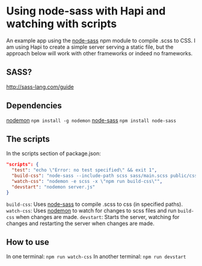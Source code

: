 # Using node-sass with Hapi and watching with scripts

An example app using the [node-sass](https://github.com/sass/node-sass) npm module to compile .scss to CSS.
I am using Hapi to create a simple server serving a static file, but the approach below will work with other frameworks or indeed no frameworks.

## SASS?

http://sass-lang.com/guide

## Dependencies

[nodemon](https://github.com/remy/nodemon)
`npm install -g nodemon`
[node-sass](https://github.com/sass/node-sass)
`npm install node-sass`

## The scripts

In the scripts section of package.json:

``` json
"scripts": {
  "test": "echo \"Error: no test specified\" && exit 1",
  "build-css": "node-sass --include-path scss sass/main.scss public/css/main.css",
  "watch-css": "nodemon -e scss -x \"npm run build-css\"",
  "devstart": "nodemon server.js"
}
```

`build-css`: Uses [node-sass](https://github.com/sass/node-sass) to compile .scss to css (in specified paths).
`watch-css`: Uses [nodemon](https://github.com/remy/nodemon) to watch for changes to scss files and run `build-css` when changes are made.
`devstart`: Starts the server, watching for changes and restarting the server when changes are made.

## How to use

In one terminal:
`npm run watch-css`
In another terminal:
`npm run devstart`
